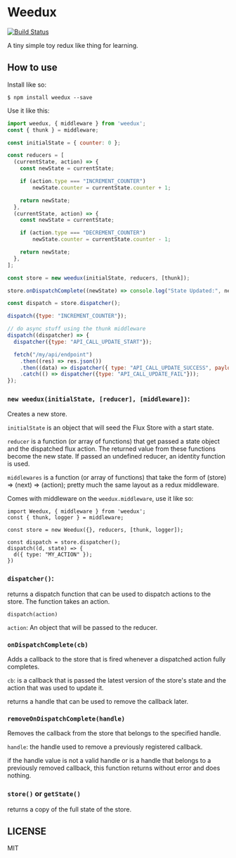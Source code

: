 # Weedux
[![Build Status](https://semaphoreci.com/api/v1/adamveld12/weedux/branches/master/badge.svg)](https://semaphoreci.com/adamveld12/weedux)

A tiny simple toy redux like thing for learning.

## How to use

Install like so:
```
$ npm install weedux --save
```

Use it like this:
```javascript
import weedux, { middleware } from 'weedux';
const { thunk } = middleware;

const initialState = { counter: 0 };

const reducers = [
  (currentState, action) => {
    const newState = currentState;

    if (action.type === "INCREMENT_COUNTER")
        newState.counter = currentState.counter + 1;

    return newState;
  },
  (currentState, action) => {
    const newState = currentState;

    if (action.type === "DECREMENT_COUNTER")
        newState.counter = currentState.counter - 1;

    return newState;
  },
];

const store = new weedux(initialState, reducers, [thunk]);

store.onDispatchComplete((newState) => console.log("State Updated:", newState));

const dispatch = store.dispatcher();

dispatch({type: "INCREMENT_COUNTER"});

// do async stuff using the thunk middleware
dispatch((dispatcher) => {
  dispatcher({type: "API_CALL_UPDATE_START"});

  fetch("/my/api/endpoint")
    .then((res) => res.json())
    .then((data) => dispatcher({ type: "API_CALL_UPDATE_SUCCESS", payload: data }));
    .catch(() => dispatcher({type: "API_CALL_UPDATE_FAIL"}));
});
```

### `new weedux(initialState, [reducer], [middleware])`:

Creates a new store.

`initialState` is an object that will seed the Flux Store with a start state.

`reducer` is a function (or array of functions) that get passed a state object and the dispatched flux action. The returned value from these functions become the new state. If passed an undefined reducer, an identity function is used.

`middlewares` is a function (or array of functions) that take the form of (store) => (next) => (action); pretty much the same layout as a redux middleware.


Comes with middleware on the `weedux.middleware`, use it like so:
```
import Weedux, { middleware } from 'weedux';
const { thunk, logger } = middleware;

const store = new Weedux({}, reducers, [thunk, logger]);

const dispatch = store.dispatcher();
dispatch((d, state) => {
  d({ type: "MY_ACTION" });
})

```


### `dispatcher()`:

returns a dispatch function that can be used to dispatch actions to the store. The function takes an action.

`dispatch(action)`

`action`: An object that will be passed to the reducer.

### `onDispatchComplete(cb)`

Adds a callback to the store that is fired whenever a dispatched action fully completes.

`cb`: is a callback that is passed the latest version of the store's state and the action that was used to update it.

returns a handle that can be used to remove the callback later.


### `removeOnDispatchComplete(handle)`

Removes the callback from the store that belongs to the specified handle.


`handle`: the handle used to remove a previously registered callback.

if the handle value is not a valid handle or is a handle that belongs to a previously removed callback, this function returns without error and does nothing.


### `store()` or `getState()`

returns a copy of the full state of the store.


## LICENSE

MIT

